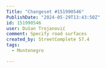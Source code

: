 ```yaml
---
Title: "Changeset #151990546"
PublishDate: "2024-05-29T13:43:50Z"
id: 151990546
user: Dušan Trojanović
comment: Specify road surfaces
created_by: StreetComplete 57.4
tags:
  - Montenegro

---
```

